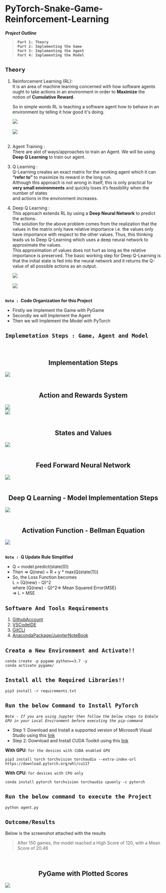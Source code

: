 # PyTorch-Snake-Game-Reinforcement-Learning

***Project Outline***

> **`Part 1: Theory`**<br/>
> **`Part 2: Implementing the Game`**<br/>
> **`Part 3: Implementing the Agent`**<br/>
> **`Part 4: Implementing the Model`**<br/>


## `Theory`

1. Reinforcement Learning (RL):<br/>
    It is an area of machine learning concerned with how software agents ought to take actions in an environment in order to **Maximize** the<br/> notion of **Cumulative Reward**.

    So in simple words RL is teaching a software agent how to behave in an environment by telling it how good it's doing.

    <div>
        <img src="./img/Reinforcement-Learning-in-ML-TV.png"><br/>
        <div><br/>
            <img src="./img/A Typical RL Scenario.png">
        </div>
    </div><br/>

2. Agent Training :<br/>
    There are alot of ways/approaches to train an Agent. We will be using **Deep Q Learning** to train our agent.

3. Q Learning :<br/>
    Q-Learning creates an exact matrix for the working agent which it can **“refer to”** to maximize its reward in the long run.<br/>
    Although this approach is not wrong in itself, this is only practical for **very small environments** and quickly loses it’s feasibility when the number of states<br/> and actions in the environment increases.

4. Deep Q Learning :<br/>
    This approach extends RL by using a **Deep Neural Network** to predict the actions.<br/>
    The solution for the above problem comes from the realization that the values in the matrix only have relative importance 
    i.e. the values only have importance with respect to the other values. Thus, this thinking leads us to Deep Q-Learning which uses a deep neural network to approximate the values.<br/> This approximation of values does not hurt as long as the relative importance is preserved. The basic working step for Deep Q-Learning is that the initial state is fed into the neural network and it returns the Q-value of all possible actions as an output.

    <div>
    <img src="./img/q-learning.png"><br/>
    <div><br/>
        <img src="./img/Deep-Q-Learning.png">
    </div>
    </div><br/>


**`Note : `Code Organization for this Project**
* Firstly we Implement the Game with PyGame
* Secondly we will Implement the Agent
* Then we will Implement the Model with PyTorch

## `Implemetation Steps : Game, Agent and Model `
    
<br/>
    <div>
    <h2 style="text-align:center">Implementation Steps</h2>
    <img src="./img/working-steps-of-Implementation.png"><br/>
    <div><br/>
        <h2 style="text-align:center">Action and Rewards System</h2>
        <img src="./img/action.png"><br/>
        <img src="./img/reward.png"><br/>
    <br/>    
        <h2 style="text-align:center">States and Values</h2>
        <img src="./img/state-values.png"><br/>
    <br/>    
        <h2 style="text-align:center">Feed Forward Neural Network</h2>
        <img src="./img/FFNN-model.png"><br/>
    <br/>
        <h2 style="text-align:center">Deep Q Learning - Model Implementation Steps</h2>
        <img src="./img/DQL-working-steps.png"><br/>
    <br/>
        <h2 style="text-align:center">Activation Function - Bellman Equation</h2>
        <img src="./img/activation-function.png"><br/>
    </div>
    </div>
<br/>

**`Note : `Q Update Rule Simplified**
* Q = model.predict(state(0))
* Then => Q(new) = R + y * max(Q(state(1)))
* So, the Loss Function becomes<br/>
    L = (Q(new) - Q)^2<br/>
    where (Q(new) - Q)^2=> Mean Squared Error(MSE)<br/>
    => L = MSE


## `Software And Tools Requirements`

1. [GithubAccount](https://github.com)
2. [VSCodeIDE](https://code.visualstudio.com/)
3. [GitCLI](https://git-scm.com/downloads)
4. [AnacondaPackage/JupyterNoteBook](https://www.anaconda.com/products/distribution)

## `Creata a New Environment and Activate!!`

```
conda create -p pygame python==3.7 -y
conda activate pygame/
```

## `Install all the Required Libraries!!`

```
pip3 install -r requirements.txt
```

## `Run the below Command to Install PyTorch`

*`Note - If you are using Jupyter then follow the below steps to Enbale GPU in your Local Environment before executing the pip-command`*<br/>

* Step 1: Download and Install a supported version of Microsoft Visual Studio using this [link](https://visualstudio.microsoft.com/thank-you-downloading-visual-studio/?sku=Community&channel=Release&version=VS2022&source=VSLandingPage&cid=2030&passive=false)
* Step 2: Download and Install CUDA Toolkit using this [link](https://developer.nvidia.com/cuda-downloads?)


**With GPU**: `for the devices with CUDA enabled GPU`

```
pip3 install torch torchvision torchaudio --extra-index-url https://download.pytorch.org/whl/cu117
```

**With CPU**: `for devices with CPU only`

```
conda install pytorch torchvision torchaudio cpuonly -c pytorch
```

## `Run the below command to execute the Project`
```
python agent.py
```

## `Outcome/Results`

Below is the screenshot attached with the results

> After 150 games, the model reached a High Score of 120, with a Mean Score of 20.46

<br/>
    <div>
        <h2 style="text-align:center">PyGame with Plotted Scores</h2>
        <img src="./img/results.png"><br/>
    <div>
<br/>